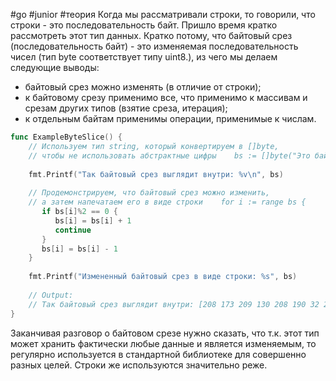 #go #junior #теория 
Когда мы рассматривали строки, то говорили, что строки - это последовательность байт. Пришло время кратко рассмотреть этот тип данных. Кратко потому, что байтовый срез (последовательность байт) - это изменяемая последовательность чисел (тип byte соответствует типу uint8.), из чего мы делаем следующие выводы:

- байтовый срез можно изменять (в отличие от строки);
- к байтовому срезу применимо все, что применимо к массивам и срезам других типов (взятие среза, итерация);
- к отдельным байтам применимы операции, применимые к числам.

```go
func ExampleByteSlice() {  
    // Используем тип string, который конвертируем в []byte,  
    // чтобы не использовать абстрактные цифры    bs := []byte("Это байтовый срез")  
  
    fmt.Printf("Так байтовый срез выглядит внутри: %v\n", bs)  
  
    // Продемонстрируем, что байтовый срез можно изменить,  
    // а затем напечатаем его в виде строки    for i := range bs {  
       if bs[i]%2 == 0 {  
          bs[i] = bs[i] + 1  
          continue  
       }  
       bs[i] = bs[i] - 1  
    }  
  
    fmt.Printf("Измененный байтовый срез в виде строки: %s", bs)  
  
    // Output:  
    // Так байтовый срез выглядит внутри: [208 173 209 130 208 190 32 208 177 208 176 208 185 209 130 208 190 208 178 209 139 208 185 32 209 129 209 128 208 181 208 183]    // Измененный байтовый срез в виде строки: ѬЃѿ!ѰѱѸЃѿѳЊѸ!ЀЁѴѶ  
}
```
Заканчивая разговор о байтовом срезе нужно сказать, что т.к. этот тип может хранить фактически любые данные и является изменяемым, то регулярно используется в стандартной библиотеке для совершенно разных целей. Строки же используются значительно реже.